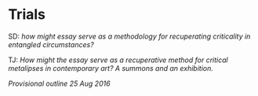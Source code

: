 # Trials

SD: _how might essay serve as a methodology for recuperating criticality in entangled circumstances?_

TJ: _How might the essay serve as a recuperative method for critical metalipses in contemporary art? A summons and an exhibition._

_Provisional outline 25 Aug 2016_